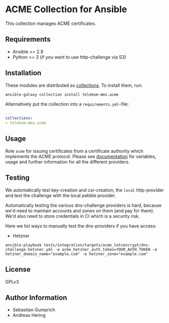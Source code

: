 # ACME Collection for Ansible

This collection manages ACME certificates.

## Requirements
* Ansible >= 2.9
* Python >= 3 (if you want to use http-challenge via S3)

## Installation

These modules are distributed as [collections](https://docs.ansible.com/ansible/latest/user_guide/collections_using.html).
To install them, run:

```bash
ansible-galaxy collection install telekom-mms.acme
```

Alternatively put the collection into a `requirements.yml`-file:

```yaml
---
collections:
- telekom-mms.acme
```

## Usage

Role `acme` for issuing certificates from a certificate authority which implements the ACME protocol.
Please see [documentation](docs/role-acme.md) for variables, usage and further information for all the different providers.

## Testing

We automatically test key-creation and csr-creation, the `local` http-provider and test the challenge with the local pebble provider.

Automatically testing the various dns-challenge providers is hard, because we'd need to maintain accounts and zones on them (and pay for them). We'd also need to store credentials in CI which is a security risk.

Here we list ways to manually test the dns-providers if you have access:

* Hetzner

```
ansible-playbook tests/integration/targets/acme_letsencrypt/dns-challenge-hetzner.yml -e acme_hetzner_auth_token=YOUR_AUTH_TOKEN -e hetzner_domain_name="example.com" -e hetzner_zone="example.com"
```

## License

GPLv3

## Author Information

* Sebastian Gumprich
* Andreas Hering
